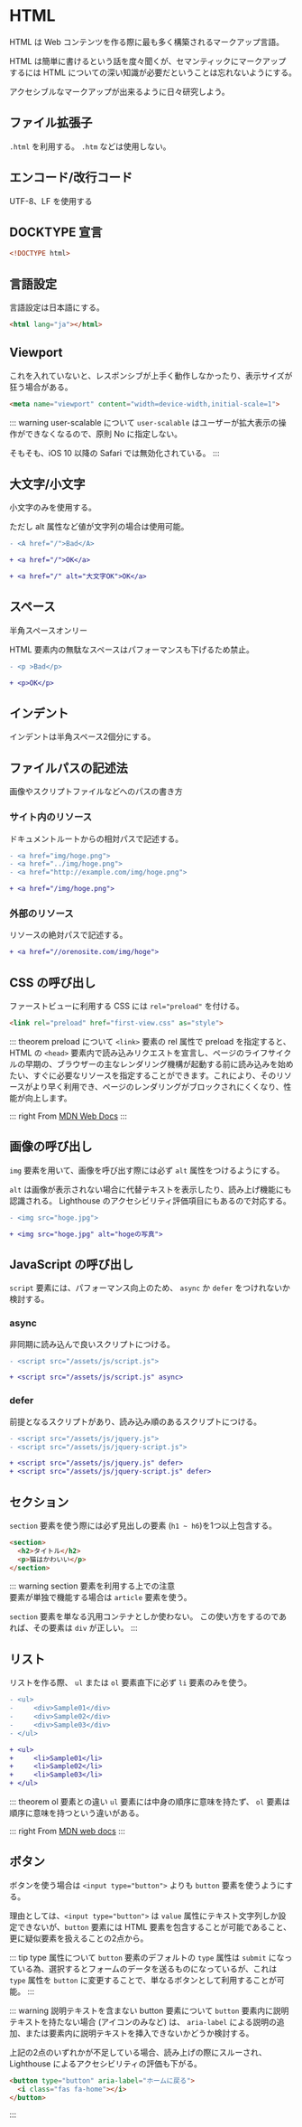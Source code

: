 # HTML

HTML は Web コンテンツを作る際に最も多く構築されるマークアップ言語。 

HTML は簡単に書けるという話を度々聞くが、セマンティックにマークアップするには HTML についての深い知識が必要だということは忘れないようにする。　

アクセシブルなマークアップが出来るように日々研究しよう。  

## ファイル拡張子

`.html` を利用する。 `.htm` などは使用しない。

## エンコード/改行コード

UTF-8、LF を使用する

## DOCKTYPE 宣言

```html
<!DOCTYPE html>
```

## 言語設定

言語設定は日本語にする。

```html
<html lang="ja"></html>
```

## Viewport

これを入れていないと、レスポンシブが上手く動作しなかったり、表示サイズが狂う場合がある。

```html
<meta name="viewport" content="width=device-width,initial-scale=1">
```

::: warning user-scalable について
`user-scalable` はユーザーが拡大表示の操作ができなくなるので、原則 No に指定しない。 

そもそも、iOS 10 以降の Safari では無効化されている。
:::

## 大文字/小文字

小文字のみを使用する。 

ただし alt 属性など値が文字列の場合は使用可能。

```diff
- <A href="/">Bad</A>

+ <a href="/">OK</a>

+ <a href="/" alt="大文字OK">OK</a>
```

## スペース

半角スペースオンリー

HTML 要素内の無駄なスペースはパフォーマンスも下げるため禁止。

```diff
- <p >Bad</p>

+ <p>OK</p>
```

## インデント

インデントは半角スペース2個分にする。

## ファイルパスの記述法

画像やスクリプトファイルなどへのパスの書き方

### サイト内のリソース

ドキュメントルートからの相対パスで記述する。

```diff
- <a href="img/hoge.png">
- <a href="../img/hoge.png">
- <a href="http://example.com/img/hoge.png">

+ <a href="/img/hoge.png">
```

### 外部のリソース

リソースの絶対パスで記述する。

```diff
+ <a href="//orenosite.com/img/hoge">
``` 

## CSS の呼び出し 

ファーストビューに利用する CSS には `rel="preload"` を付ける。 

```html
<link rel="preload" href="first-view.css" as="style">
```

::: theorem preload について 
`<link>` 要素の rel 属性で preload を指定すると、 HTML の `<head>` 要素内で読み込みリクエストを宣言し、ページのライフサイクルの早期の、ブラウザーの主なレンダリング機構が起動する前に読み込みを始めたい、すぐに必要なリソースを指定することができます。これにより、そのリソースがより早く利用でき、ページのレンダリングがブロックされにくくなり、性能が向上します。 

::: right 
From [MDN Web Docs](https://developer.mozilla.org/ja/docs/Web/HTML/Preloading_content)
:::

## 画像の呼び出し 

`img` 要素を用いて、画像を呼び出す際には必ず `alt` 属性をつけるようにする。 

`alt` は画像が表示されない場合に代替テキストを表示したり、読み上げ機能にも認識される。 Lighthouse のアクセシビリティ評価項目にもあるので対応する。

```diff 
- <img src="hoge.jpg"> 

+ <img src="hoge.jpg" alt="hogeの写真">
```

## JavaScript の呼び出し

`script` 要素には、パフォーマンス向上のため、 `async` か `defer` をつけれないか検討する。

### async 

非同期に読み込んで良いスクリプトにつける。 

```diff
- <script src="/assets/js/script.js">

+ <script src="/assets/js/script.js" async>
```

### defer 

前提となるスクリプトがあり、読み込み順のあるスクリプトにつける。

```diff
- <script src="/assets/js/jquery.js">
- <script src="/assets/js/jquery-script.js">

+ <script src="/assets/js/jquery.js" defer>
+ <script src="/assets/js/jquery-script.js" defer>
``` 

## セクション 

`section` 要素を使う際には必ず見出しの要素 (`h1 ~ h6`)を1つ以上包含する。 

```html 
<section>
  <h2>タイトル</h2>
  <p>猫はかわいい</p>
</section>
``` 

::: warning section 要素を利用する上での注意  
要素が単独で機能する場合は `article` 要素を使う。 

`section` 要素を単なる汎用コンテナとしか使わない。
この使い方をするのであれば、その要素は `div` が正しい。 
:::

## リスト 

リストを作る際、 `ul` または `ol` 要素直下に必ず `li` 要素のみを使う。 

```diff 
- <ul>
-     <div>Sample01</div>
-     <div>Sample02</div>
-     <div>Sample03</div>
- </ul>

+ <ul>
+     <li>Sample01</li>
+     <li>Sample02</li>
+     <li>Sample03</li>
+ </ul>
```
 
::: theorem ol 要素との違い 
`ul` 要素には中身の順序に意味を持たず、 `ol` 要素は順序に意味を持つという違いがある。 

::: right 
From [MDN web docs](https://developer.mozilla.org/ja/docs/Web/HTML/Element/ul)
::: 

## ボタン 

ボタンを使う場合は `<input type="button">` よりも `button` 要素を使うようにする。 

理由としては、`<input type="button">` は `value` 属性にテキスト文字列しか設定できないが、`button` 要素には HTML 要素を包含することが可能であること、更に疑似要素を扱えることの2点から。 

::: tip type 属性について 
`button` 要素のデフォルトの `type` 属性は `submit` になっている為、選択するとフォームのデータを送るものになっているが、これは `type` 属性を `button` に変更することで、単なるボタンとして利用することが可能。 
::: 

::: warning 説明テキストを含まない button 要素について 
`button` 要素内に説明テキストを持たない場合 (アイコンのみなど) は、 `aria-label` による説明の追加、または要素内に説明テキストを挿入できないかどうか検討する。 

上記の2点のいずれかが不足している場合、読み上げの際にスルーされ、Lighthouse によるアクセシビリティの評価も下がる。 

```html 
<button type="button" aria-label="ホームに戻る">
  <i class="fas fa-home"></i>
</button>
```
:::